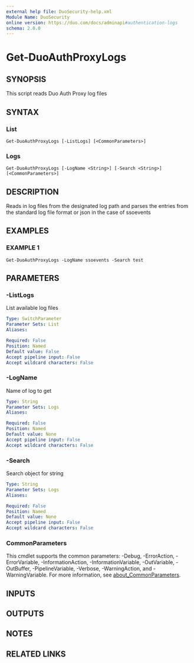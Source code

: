 ```yaml
---
external help file: DuoSecurity-help.xml
Module Name: DuoSecurity
online version: https://duo.com/docs/adminapi#authentication-logs
schema: 2.0.0
---
```


# Get-DuoAuthProxyLogs

## SYNOPSIS
This script reads Duo Auth Proxy log files

## SYNTAX

### List
```
Get-DuoAuthProxyLogs [-ListLogs] [<CommonParameters>]
```

### Logs
```
Get-DuoAuthProxyLogs [-LogName <String>] [-Search <String>] [<CommonParameters>]
```

## DESCRIPTION
Reads in log files from the designated log path and parses the entries from the standard log file format or json in the case of ssoevents

## EXAMPLES

### EXAMPLE 1
```
Get-DuoAuthProxyLogs -LogName ssoevents -Search test
```

## PARAMETERS

### -ListLogs
List available log files

```yaml
Type: SwitchParameter
Parameter Sets: List
Aliases:

Required: False
Position: Named
Default value: False
Accept pipeline input: False
Accept wildcard characters: False
```

### -LogName
Name of log to get

```yaml
Type: String
Parameter Sets: Logs
Aliases:

Required: False
Position: Named
Default value: None
Accept pipeline input: False
Accept wildcard characters: False
```

### -Search
Search object for string

```yaml
Type: String
Parameter Sets: Logs
Aliases:

Required: False
Position: Named
Default value: None
Accept pipeline input: False
Accept wildcard characters: False
```

### CommonParameters
This cmdlet supports the common parameters: -Debug, -ErrorAction, -ErrorVariable, -InformationAction, -InformationVariable, -OutVariable, -OutBuffer, -PipelineVariable, -Verbose, -WarningAction, and -WarningVariable. For more information, see [about_CommonParameters](http://go.microsoft.com/fwlink/?LinkID=113216).

## INPUTS

## OUTPUTS

## NOTES

## RELATED LINKS
